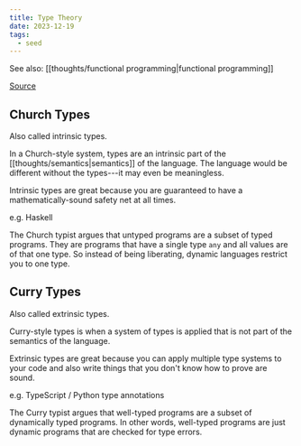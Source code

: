 ```yaml
---
title: Type Theory
date: 2023-12-19
tags:
  - seed
---
```

See also: [[thoughts/functional programming|functional programming]]

[Source](https://ericnormand.me/article/church-vs-curry-types)
## Church Types
Also called intrinsic types.

In a Church-style system, types are an intrinsic part of the [[thoughts/semantics|semantics]] of the language. The language would be different without the types---it may even be meaningless. 

Intrinsic types are great because you are guaranteed to have a mathematically-sound safety net at all times.

e.g. Haskell

The Church typist argues that untyped programs are a subset of typed programs. They are programs that have a single type `any` and all values are of that one type. So instead of being liberating, dynamic languages restrict you to one type.
## Curry Types
Also called extrinsic types.

Curry-style types is when a system of types is applied that is not part of the semantics of the language.

Extrinsic types are great because you can apply multiple type systems to your code and also write things that you don't know how to prove are sound.

e.g. TypeScript / Python type annotations

The Curry typist argues that well-typed programs are a subset of dynamically typed programs. In other words, well-typed programs are just dynamic programs that are checked for type errors.
